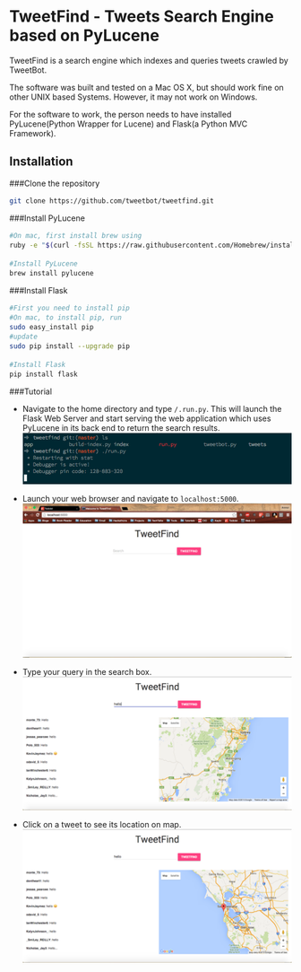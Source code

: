 TweetFind - Tweets Search Engine based on PyLucene
===========================================

TweetFind is a search engine which indexes and queries tweets crawled by TweetBot.

The software was built and tested on a Mac OS X, but should work fine on other UNIX based Systems. However, it may not work on Windows.

For the software to work, the person needs to have installed PyLucene(Python Wrapper for Lucene) and Flask(a Python MVC Framework). 

Installation
------------

###Clone the repository
```bash
git clone https://github.com/tweetbot/tweetfind.git
```

###Install PyLucene

```bash
#On mac, first install brew using
ruby -e "$(curl -fsSL https://raw.githubusercontent.com/Homebrew/install/master/install)" 

#Install PyLucene
brew install pylucene
```

###Install Flask

```bash
#First you need to install pip
#On mac, to install pip, run
sudo easy_install pip
#update
sudo pip install --upgrade pip

#Install Flask
pip install flask
```
###Tutorial

-	Navigate to the home directory and type `/.run.py`. This will launch the Flask Web Server and start serving the web application which uses PyLucene in its back end to return the search results.
![Step 1](images/1.png)

-	Launch your web browser and navigate to `localhost:5000`.
![Step 1](images/2.png)

-	Type your query in the search box.
![Step 1](images/3.png)

-	Click on a tweet to see its location on map.
![Step 1](images/4.png)
